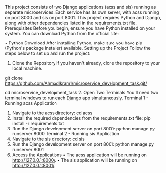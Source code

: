 This project consists of two Django applications (acss and sis) running as separate microservices. Each service has its own server, with acss running on port 8000 and sis on port 8001. This project requires Python and Django, along with other dependencies listed in the requirements.txt file.
Prerequisites
Before you begin, ensure you have Python installed on your system. You can download Python from the official site:

•	Python Download
After installing Python, make sure you have pip (Python's package installer) available.
Setting up the Project
Follow the steps below to set up and run the project:

1. Clone the Repository
If you haven't already, clone the repository to your local machine.

git clone https://github.com/AhmadIkram1/microservice_development_task.git/

cd microservice_development_task
2. Open Two Terminals
You'll need two terminal windows to run each Django app simultaneously.
Terminal 1 - Running acss Application
1.	Navigate to the acss directory:
cd acss
2.	Install the required dependencies from the requirements.txt file:
pip install -r requirements.txt
3.	Run the Django development server on port 8000:
python manage.py runserver 8000
Terminal 2 - Running sis Application
1.	Navigate to the sis directory:
cd sis
2.	Run the Django development server on port 8001:
python manage.py runserver 8001
3. Access the Applications
•	The acss application will be running on http://127.0.0.1:8000/.
•	The sis application will be running on http://127.0.0.1:8001/.

